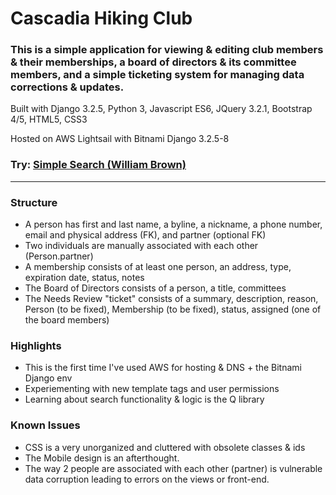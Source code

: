 # Cascadia Hiking Club

### This is a simple application for viewing & editing club members & their memberships, a board of directors & its committee members, and a simple ticketing system for managing data corrections & updates.

Built with Django 3.2.5, Python 3, Javascript ES6, JQuery 3.2.1, Bootstrap 4/5, HTML5, CSS3

Hosted on AWS Lightsail with Bitnami Django 3.2.5-8

### Try: [Simple Search (William Brown)](https://www.cascadiahiking.org/search/?q=William%20Brown)

---

### Structure
* A person has first and last name, a byline, a nickname, a phone number, email and physical address (FK), and partner (optional FK)
* Two individuals are manually associated with each other (Person.partner)
* A membership consists of at least one person, an address, type, expiration date, status, notes
* The Board of Directors consists of a person, a title, committees
* The Needs Review "ticket" consists of a summary, description, reason, Person (to be fixed), Membership (to be fixed), status, assigned (one of the board members)

### Highlights
* This is the first time I've used AWS for hosting & DNS + the Bitnami Django env
* Experiementing with new template tags and user permissions
* Learning about search functionality & logic is the Q library

### Known Issues
* CSS is a very unorganized and cluttered with obsolete classes & ids
* The Mobile design is an afterthought.
* The way 2 people are associated with each other (partner) is vulnerable data corruption leading to errors on the views or front-end. 

